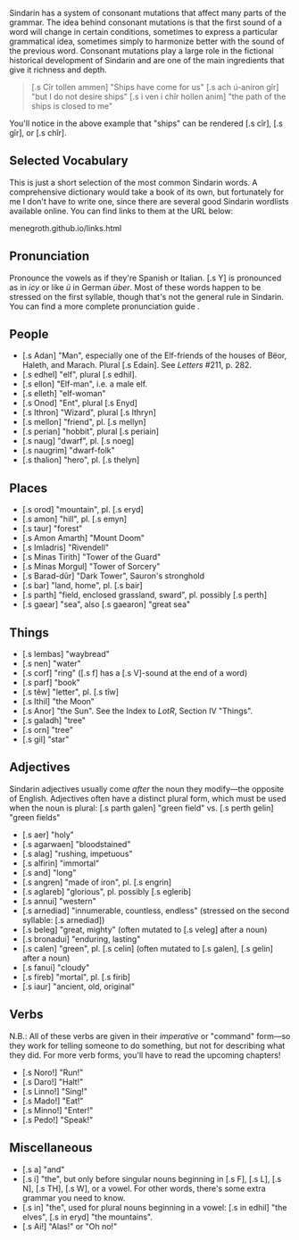 Sindarin has a system of consonant mutations that affect many parts of the grammar. The idea behind consonant mutations is that the first sound of a word will change in certain conditions, sometimes to express a particular grammatical idea, sometimes simply to harmonize better with the sound of the previous word. Consonant mutations play a large role in the fictional historical development of Sindarin and are one of the main ingredients that give it richness and depth.

> [.s Cîr tollen ammen] "Ships have come for us"
> [.s ach ú-aníron gîr] "but I do not desire ships"
> [.s i ven i chîr hollen anim] "the path of the ships is closed to me"

You'll notice in the above example that "ships" can be rendered [.s cîr], [.s gîr], or [.s chîr].

## Selected Vocabulary

This is just a short selection of the most common Sindarin words. A comprehensive dictionary would take a book of its own, but fortunately for me I don't have to write one, since there are several good Sindarin wordlists available online. You can find links to them at the URL below:

<p class="center">menegroth.github.io/links.html</p>

## Pronunciation

Pronounce the vowels as if they're Spanish or Italian. [.s Y] is pronounced as in _icy_ or like _ü_ in German _über_. Most of these words happen to be stressed on the first syllable, though that's not the general rule in Sindarin. You can find a more complete pronunciation guide <a class="pageref" href="#pronunciation"></a>.

## People

- [.s Adan] "Man", especially one of the Elf-friends of the houses of Bëor, Haleth, and Marach. Plural [.s Edain]. See _Letters_ #211, p. 282.
- [.s edhel] "elf", plural [.s edhil].
- [.s ellon] "Elf-man", i.e. a male elf.
- [.s elleth] "elf-woman"
- [.s Onod] "Ent", plural [.s Enyd]
- [.s Ithron] "Wizard", plural [.s Ithryn]
- [.s mellon] "friend", pl. [.s mellyn]
- [.s perian] "hobbit", plural [.s periain]
- [.s naug] "dwarf", pl. [.s noeg]
- [.s naugrim] "dwarf-folk"
- [.s thalion] "hero", pl. [.s thelyn]

## Places

- [.s orod] "mountain", pl. [.s eryd]
- [.s amon] "hill", pl. [.s emyn]
- [.s taur] "forest"
- [.s Amon Amarth] "Mount Doom"
- [.s Imladris] "Rivendell"
- [.s Minas Tirith] "Tower of the Guard"
- [.s Minas Morgul] "Tower of Sorcery"
- [.s Barad-dûr] "Dark Tower", Sauron's stronghold
- [.s bar] "land, home", pl. [.s bair]
- [.s parth] "field, enclosed grassland, sward", pl. possibly [.s perth]
- [.s gaear] "sea", also [.s gaearon] "great sea"

## Things

- [.s lembas] "waybread"
- [.s nen] "water"
- [.s corf] "ring" ([.s f] has a [.s V]-sound at the end of a word)
- [.s parf] "book"
- [.s têw] "letter", pl. [.s tîw]
- [.s Ithil] "the Moon"
- [.s Anor] "the Sun". See the Index to _LotR_, Section IV "Things".
- [.s galadh] "tree"
- [.s orn] "tree"
- [.s gil] "star"

## Adjectives

Sindarin adjectives usually come *after* the noun they modify—the opposite of English. Adjectives often have a distinct plural form, which must be used when the noun is plural: [.s parth galen] "green field" vs. [.s perth gelin] "green fields"

- [.s aer] "holy"
- [.s agarwaen] "bloodstained"
- [.s alag] "rushing, impetuous"
- [.s alfirin] "immortal"
- [.s and] "long"
- [.s angren] "made of iron", pl. [.s engrin]
- [.s aglareb] "glorious", pl. possibly [.s eglerib]
- [.s annui] "western"
- [.s arnediad] "innumerable, countless, endless" (stressed on the second syllable: [.s ar<span class="hi">ne</span>diad])
- [.s beleg] "great, mighty" (often mutated to [.s veleg] after a noun)
- [.s bronadui] "enduring, lasting"
- [.s calen] "green", pl. [.s celin] (often mutated to [.s galen], [.s gelin] after a noun)
- [.s fanui] "cloudy"
- [.s fíreb] "mortal", pl. [.s fírib]
- [.s iaur] "ancient, old, original"

## Verbs

N.B.: All of these verbs are given in their _imperative_ or "command" form—so they work for telling someone to do something, but not for describing what they did. For more verb forms, you'll have to read the upcoming chapters!

- [.s Noro!] "Run!"
- [.s Daro!] "Halt!"
- [.s Linno!] "Sing!"
- [.s Mado!] "Eat!"
- [.s Minno!] "Enter!"
- [.s Pedo!] "Speak!"

## Miscellaneous

- [.s a] "and"
- [.s i] "the", but only before singular nouns beginning in [.s F], [.s L], [.s N], [.s TH], [.s W], or a vowel. For other words, there's some extra grammar you need to know.
- [.s in] "the", used for plural nouns beginning in a vowel: [.s in edhil] "the elves", [.s in eryd] "the mountains".
- [.s Ai!] "Alas!" or "Oh no!"
